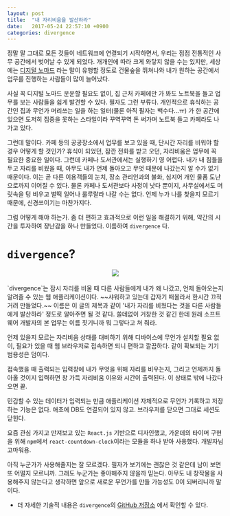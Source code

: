 ```yaml
---
layout: post
title:  "내 자리비움을 발산하라"
date:   2017-05-24 22:57:10 +0900
categories: divergence
---
```


정말 말 그대로 모든 것들이 네트워크에 연결되기 시작하면서, 우리는 점점 전통적인 사무 공간에서 벗어날 수 있게 되었다. 개개인에 따라 크게 와닿지 않을 수는 있지만, 세상에는 [디지털 노마드](https://en.wikipedia.org/wiki/Digital_nomad) 라는 말이 유행할 정도로 건물숲을 뛰쳐나와 내가 원하는 공간에서 업무를 진행하는 사람들이 많이 늘어났다.

사실 꼭 디지털 노마드 운운할 필요도 없이, 집 근처 카페에만 가 봐도 노트북을 들고 업무를 보는 사람들을 쉽게 발견할 수 있다. 필자도 그런 부류다. 개인적으로 휴식하는 공간인 집과 무언가 머리쓰는 일을 하는 일터(물론 아직 필자는 백수다...ㅠ) 가 한 공간에 있으면 도저히 집중을 못하는 스타일이라 꾸역꾸역 돈 써가며 노트북 들고 카페라도 나가고 있다.

그런데 말이다. 카페 등의 공공장소에서 업무를 보고 있을 때, 단시간 자리를 비워야 할 경우 어떻게 할 것인가? 휴식이 되었던, 잠깐 전화를 받고 오던, 자리비움은 업무에 꼭 필요한 중요한 일이다. 그런데 카페나 도서관에서는 실행하기 영 어렵다. 내가 내 짐들을 두고 자리를 비웠을 때, 아무도 내가 언제 돌아오고 무엇 때문에 나갔는지 알 수가 없기 때문이다. 이는 곧 다른 이용객들의 눈치, 장소 관리인과의 불화, 심지어 개인 물품 도난으로까지 이어질 수 있다. 물론 카페나 도서관보다 사정이 낫다 뿐이지, 사무실에서도 머릿속을 텅 비우고 벌떡 일어나 룰루랄라 나갈 수는 없다. 언제 누가 나를 찾을지 모르기 때문에, 신경쓰이기는 마찬가지다.

그럼 어떻게 해야 하는가. 좀 더 편하고 효과적으로 이런 일을 해결하기 위해, 약간의 시간을 투자하여 장난감을 하나 만들었다. 이름하여 `divergence` 다.

`divergence`?
===================

<div align="center"><img src="https://github.com/kycfeel/divergence/blob/master/markdown_media/divergence_demo_2.gif?raw=true"/></div><br>
`divergence`는 잠시 자리를 비울 때 다른 사람들에게 내가 왜 나갔고, 언제 돌아오는지 알려줄 수 있는 웹 애플리케이션이다. ~~샤워하고 있는데 갑자기 떠올라서 한시간 끄적거려 만들었다.~~ 이름은 이 글의 제목과 같이 '내가 자리를 비웠다는 것을 다른 사람들에게 발산하라' 정도로 알아주면 될 것 같다. 쓸데없이 거창한 것 같긴 한데 원래 소프트웨어 개발자의 본 업무는 이름 짓기니까 뭐 그렇다고 쳐 줘라.

언제 있을지 모르는 자리비움 상태를 대비하기 위해 디바이스에 무언가 설치할 필요 없이, 필요가 있을 때 웹 브라우저로 접속하면 되니 편하고 깔끔하다. 같이 확보되는 기기 범용성은 덤이다.

접속했을 때 출력되는 입력창에 내가 무엇을 위해 자리를 비우는지, 그리고 언제까지 돌아올 것이지 입력하면 창 가득 자리비움 이유와 시간이 출력된다. 이 상태로 밖에 나갔다 오면 끝.

민감할 수 있는 데이터가 입력되는 만큼 애플리케이션 자체적으로 무언가 기록하고 저장하는 기능은 없다. 애초에 DB도 연결되어 있지 않고. 브라우저를 닫으면 그대로 세션도 닫힌다.

요즘 관심 가지고 만져보고 있는 `React.js` 기반으로 디자인했고, 가운데의 타이머 구현을 위해 `npm`에서 `react-countdown-clock`이라는 모듈을 하나 받아 사용했다. 개발자님 고마워용.

아직 누군가가 사용해줄지는 잘 모르겠다. 필자가 보기에는 괜찮은 것 같은데 남이 보면 또 어떨지 모르니까. 그래도 누군가는 좋아해주지 않을까 믿는다. 아무도 내 창작물을 사용해주지 않는다고 생각하면 앞으로 새로운 무언가를 만들 가능성도 0이 되버리니까 말이다.

- 더 자세한 기술적 내용은 `divergence`의 [GitHub 저장소](https://github.com/kycfeel/divergence) 에서 확인할 수 있다.
